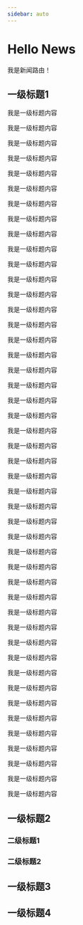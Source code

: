 ```yaml
---
sidebar: auto
---
```


# Hello News
我是新闻路由！

## 一级标题1
我是一级标题内容  

我是一级标题内容  

我是一级标题内容  

我是一级标题内容  

我是一级标题内容  

我是一级标题内容  

我是一级标题内容  

我是一级标题内容  

我是一级标题内容  

我是一级标题内容  

我是一级标题内容  

我是一级标题内容  

我是一级标题内容  

我是一级标题内容  

我是一级标题内容  

我是一级标题内容  

我是一级标题内容  

我是一级标题内容  

我是一级标题内容  

我是一级标题内容  

我是一级标题内容  

我是一级标题内容  

我是一级标题内容  

我是一级标题内容  

我是一级标题内容  

我是一级标题内容  

我是一级标题内容  

我是一级标题内容  

我是一级标题内容  

我是一级标题内容  

我是一级标题内容  

我是一级标题内容  

我是一级标题内容  

我是一级标题内容  

我是一级标题内容  

我是一级标题内容  

我是一级标题内容  

我是一级标题内容  

我是一级标题内容  

我是一级标题内容  

我是一级标题内容  

我是一级标题内容  

我是一级标题内容  

我是一级标题内容  

我是一级标题内容  

我是一级标题内容  




## 一级标题2
### 二级标题1
### 二级标题2
## 一级标题3
## 一级标题4